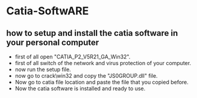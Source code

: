 # Catia-SoftwARE

## how to setup and install the catia software in your personal computer
- first of all open "CATIA_P2_V5R21_GA_Win32".
- first of all switch of the network and virus protection of your computer.
- now run the setup file.
- now go to crack\win32 and copy the "JS0GROUP.dll" file.
- Now go to catia file location and paste the file that you copied before.
- Now the catia software is installed and ready to use.